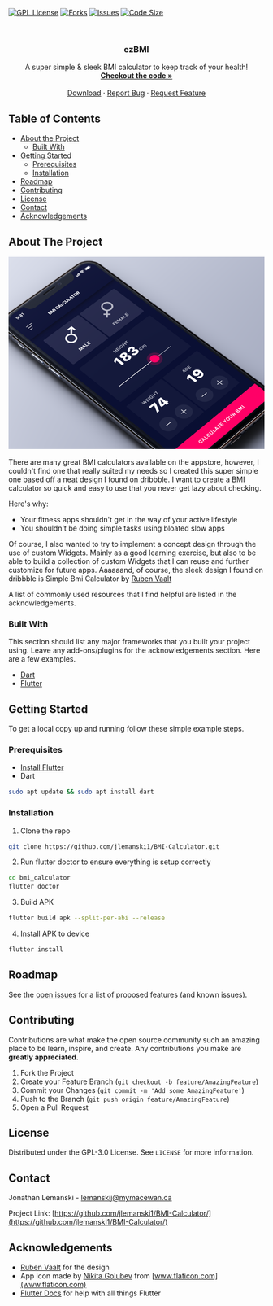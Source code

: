 <!-- PROJECT SHIELDS -->
[![GPL License][license-shield]][license-url]
[![Forks][forks-shield]][forks-url]
[![Issues][issues-shield]][issues-url]
[![Code Size][cSize-shield]][cSize-url]


<!-- PROJECT LOGO -->
<br />
  <h3 align="center">ezBMI</h3>

  <p align="center">
    A super simple & sleek BMI calculator to keep track of your health!
    <br />
    <a href="https://github.com/jlemanski1/BMI-Calculator/"><strong>Checkout the code »</strong></a>
    <br />
    <br />
    <a href="https://github.com/jlemanski1/BMI-Calculator/releases">Download</a>
    ·
    <a href="https://github.com/jlemanski1/BMI-Calculator/issues">Report Bug</a>
    ·
    <a href="https://github.com/jlemanski1/BMI-Calculator/issues">Request Feature</a>
  </p>
</p>


<!-- TABLE OF CONTENTS -->
## Table of Contents

* [About the Project](#about-the-project)
  * [Built With](#built-with)
* [Getting Started](#getting-started)
  * [Prerequisites](#prerequisites)
  * [Installation](#installation)
* [Roadmap](#roadmap)
* [Contributing](#contributing)
* [License](#license)
* [Contact](#contact)
* [Acknowledgements](#acknowledgements)


<!-- ABOUT THE PROJECT -->
## About The Project

[![ezBMI][app-screenshot1]](#)

There are many great BMI calculators available on the appstore, however, I couldn't find one that really suited my needs so I created this super simple one based off a neat design I found on dribbble. I want to create a BMI calculator so quick and easy to use that you never get lazy about checking.

Here's why:
* Your fitness apps shouldn't get in the way of your active lifestyle
* You shouldn't be doing simple tasks using bloated slow apps

Of course, I also wanted to try to implement a concept design through the use of custom Widgets. Mainly as a good learning exercise, but also to be able to build a collection of custom Widgets that I can reuse and further customize for future apps. Aaaaaand, of course, the sleek design I found on dribbble is Simple Bmi Calculator by [Ruben Vaalt](https://dribbble.com/shots/4585382-Simple-BMI-Calculator)

A list of commonly used resources that I find helpful are listed in the acknowledgements.

### Built With
This section should list any major frameworks that you built your project using. Leave any add-ons/plugins for the acknowledgements section. Here are a few examples.
* [Dart](https://dart.dev/)
* [Flutter](https://flutter.dev/)


<!-- GETTING STARTED -->
## Getting Started

To get a local copy up and running follow these simple example steps.

### Prerequisites

* [Install Flutter](https://flutter.dev/docs/get-started/install/linux)
* Dart
```sh
sudo apt update && sudo apt install dart
```

### Installation

1. Clone the repo
```sh
git clone https://github.com/jlemanski1/BMI-Calculator.git
```
2. Run flutter doctor to ensure everything is setup correctly
```sh
cd bmi_calculator
flutter doctor
```
3. Build APK
```sh
flutter build apk --split-per-abi --release
```
4. Install APK to device
```sh
flutter install
```

<!-- ROADMAP -->
## Roadmap

See the [open issues](https://github.com/jlemanski1/BMI-Calculator/issues) for a list of proposed features (and known issues).


<!-- CONTRIBUTING -->
## Contributing

Contributions are what make the open source community such an amazing place to be learn, inspire, and create. Any contributions you make are **greatly appreciated**.

1. Fork the Project
2. Create your Feature Branch (`git checkout -b feature/AmazingFeature`)
3. Commit your Changes (`git commit -m 'Add some AmazingFeature'`)
4. Push to the Branch (`git push origin feature/AmazingFeature`)
5. Open a Pull Request



<!-- LICENSE -->
## License

Distributed under the GPL-3.0 License. See `LICENSE` for more information.



<!-- CONTACT -->
## Contact

Jonathan Lemanski - lemanskij@mymacewan.ca

Project Link: [https://github.com/jlemanski1/BMI-Calculator/](https://github.com/jlemanski1/BMI-Calculator/)



<!-- ACKNOWLEDGEMENTS -->
## Acknowledgements
* [Ruben Vaalt](https://dribbble.com/shots/4585382-Simple-BMI-Calculator) for the design
* App icon made by [Nikita Golubev](https://www.flaticon.com/authors/nikita-golubev) from [www.flaticon.com](www.flaticon.com)
* [Flutter Docs](https://flutter.dev/docs) for help with all things Flutter


<!-- MARKDOWN LINKS & IMAGES -->
[license-shield]: https://img.shields.io/github/license/jlemanski1/BMI-Calculator
[license-url]: https://github.com/jlemanski1/BMI-Calculator/blob/master/LICENSE
[issues-shield]: https://img.shields.io/github/issues/jlemanski1/BMI-Calculator
[issues-url]: https://github.com/jlemanski1/BMI-Calculator/issues
[forks-shield]: https://img.shields.io/github/forks/jlemanski1/BMI-Calculator
[forks-url]: https://github.com/jlemanski1/BMI-Calculator/network/members
[cSize-shield]: https://img.shields.io/github/languages/code-size/jlemanski1/BMI-Calculator
[cSize-url]: https://github.com/jlemanski1/BMI-Calculator
[app-screenshot1]: images/bmi_01.png
[app-screenshot2]: images/bmi_02.png
[app-screenshot3]: images/bmi_03.png
